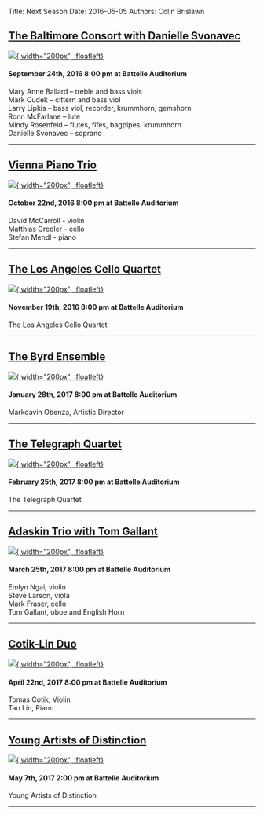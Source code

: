 Title: Next Season 
Date: 2016-05-05
Authors: Colin Brislawn
<!--
Template: article_list
Status: hidden
-->

## [The Baltimore Consort with Danielle Svonavec]({filename}/2016-2017/BaltimoreConsort.md)

[![ ]({filename}/images/2016-2017/BaltimoreConsort400.jpg){:width="200px", .floatleft}]({filename}/2016-2017/BaltimoreConsort.md)
#### September 24th, 2016 8:00 pm at Battelle Auditorium
Mary Anne Ballard – treble and bass viols <br>
Mark Cudek – cittern and bass viol <br>
Larry Lipkis – bass viol, recorder, krummhorn, gemshorn <br>
Ronn McFarlane – lute <br>
Mindy Rosenfeld – flutes, fifes, bagpipes, krummhorn <br>
Danielle Svonavec – soprano

---

## [Vienna Piano Trio]({filename}/2016-2017/ViennaPianoTrio.md)

[![ ]({filename}/images/2016-2017/the-vienna-piano-trio400.jpg){:width="200px", .floatleft}]({filename}/2016-2017/ViennaPianoTrio.md)
#### October 22nd, 2016 8:00 pm at Battelle Auditorium
David McCarroll - violin <br>
Matthias Gredler - cello <br>
Stefan Mendl - piano

---

## [The Los Angeles Cello Quartet]({filename}/2016-2017/LosAngelesCelloQuartet.md)

[![ ]({filename}/images/2016-2017/StephenBeus200.jpg){:width="200px", .floatleft}]({filename}/2016-2017/LosAngelesCelloQuartet.md)
#### November 19th, 2016 8:00 pm at Battelle Auditorium
The Los Angeles Cello Quartet

---

## [The Byrd Ensemble]({filename}/2016-2017/ByrdEnsemble.md)

[![ ]({filename}/images/2016-2017/StephenBeus200.jpg){:width="200px", .floatleft}]({filename}/2016-2017/ByrdEnsemble.md)
#### January 28th, 2017 8:00 pm at Battelle Auditorium
Markdavin Obenza, Artistic Director

---

## [The Telegraph Quartet]({filename}/2016-2017/TelegraphQuartet.md)

[![ ]({filename}/images/2016-2017/StephenBeus200.jpg){:width="200px", .floatleft}]({filename}/2016-2017/TelegraphQuartet.md)
#### February 25th, 2017 8:00 pm at Battelle Auditorium
The Telegraph Quartet

---

## [Adaskin Trio with Tom Gallant]({filename}/2016-2017/AdaskinTrio.md)

[![ ]({filename}/images/2016-2017/StephenBeus200.jpg){:width="200px", .floatleft}]({filename}/2016-2017/AdaskinTrio.md)
#### March 25th, 2017 8:00 pm at Battelle Auditorium
Emlyn Ngai, violin <br>
Steve Larson, viola <br>
Mark Fraser, cello <br>
Tom Gallant, oboe and English Horn


---

## [Cotik-Lin Duo]({filename}/2016-2017/Cotik-Lin.md)

[![ ]({filename}/images/2016-2017/StephenBeus200.jpg){:width="200px", .floatleft}]({filename}/2016-2017/Cotik-Lin.md)
#### April 22nd, 2017 8:00 pm at Battelle Auditorium
Tomas Cotik, Violin <br>
Tao Lin, Piano

---

## [Young Artists of Distinction]({filename}/2016-2017/YoungArtists.md)

[![ ]({filename}/images/2016-2017/StephenBeus200.jpg){:width="200px", .floatleft}]({filename}/2016-2017/YoungArtists.md)
#### May 7th, 2017 2:00 pm at Battelle Auditorium
Young Artists of Distinction

---
